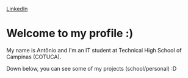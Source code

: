 [LinkedIn](https://www.linkedin.com/in/ant%C3%B4nio-kotsubo-421aa01b7/)

# Welcome to my profile :)

My name is Antônio and I'm an IT student at Technical High School of Campinas (COTUCA).

Down below, you can see some of my projects (school/personal) :D
